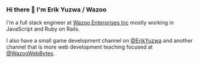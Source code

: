 ### Hi there 👋 I'm Erik Yuzwa / Wazoo

I'm a full stack engineer at [Wazoo Enterprises Inc](https://wazooinc.com/) mostly working in JavaScript and Ruby on Rails. 

I also have a small game development channel on [@ErikYuzwa](https://www.youtube.com/@ErikYuzwa) and another channel
that is more web development teaching focused at [@WazooWebBytes](https://www.youtube.com/@WazooWebBytes).

<!--
**erikyuzwa/erikyuzwa** is a ✨ _special_ ✨ repository because its `README.md` (this file) appears on your GitHub profile.

Here are some ideas to get you started:

- 🔭 I’m currently working on ...
- 🌱 I’m currently learning ...
- 👯 I’m looking to collaborate on ...
- 🤔 I’m looking for help with ...
- 💬 Ask me about ...
- 📫 How to reach me: ...
- 😄 Pronouns: ...
- ⚡ Fun fact: ...
-->

